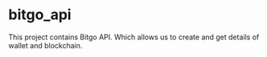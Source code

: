 # bitgo_api
This project contains Bitgo API. Which allows us to create and get details of wallet and blockchain.

